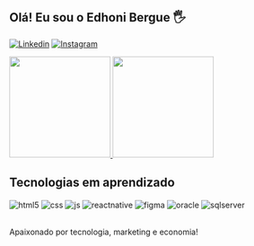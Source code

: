 ## Olá! Eu sou o Edhoni Bergue 🖐️

[![Linkedin](https://img.shields.io/badge/LinkedIn-0077B5?style=for-the-badge&logo=linkedin&logoColor=white)](https://www.linkedin.com/in/edhonibergue/)
[![Instagram](https://img.shields.io/badge/Instagram-E4405F?style=for-the-badge&logo=instagram&logoColor=white)](https://instagram.com/edhoni_)

<div>
  <a href="https://github.com/edhonibergue">
  <img height="180em" src="https://github-readme-stats.vercel.app/api?username=edhonibergue&show_icons=true&theme=dark&include_all_commits=true&count_private=true"/>
  </a>
  <img height="180em" src="https://github-readme-stats.vercel.app/api/top-langs/?username=edhonibergue&layout=compact&langs_count=7&theme=dark"/> 
</div>

## Tecnologias em aprendizado

<div style="display: inline_block">
  <img align="center" alt="html5" src="https://img.shields.io/badge/HTML5-E34F26?style=for-the-badge&logo=html5&logoColor=white"/>
  <img align="center" alt="css" src="https://img.shields.io/badge/CSS3-1572B6?style=for-the-badge&logo=css3&logoColor=white"/>
  <img align="center" alt="js" src="https://img.shields.io/badge/JavaScript-F7DF1E?style=for-the-badge&logo=javascript&logoColor=black"/>
  <img align="center" alt="reactnative" src="https://img.shields.io/badge/React_Native-20232A?style=for-the-badge&logo=react&logoColor=61DAFB"/>
  <img align="center" alt="figma" src="https://img.shields.io/badge/Figma-F24E1E?style=for-the-badge&logo=figma&logoColor=white"/>
  <img align="center" alt="oracle" src="https://img.shields.io/badge/Oracle-F80000?style=for-the-badge&logo=Oracle&logoColor=white" />
  <img align="center" alt="sqlserver" src="https://img.shields.io/badge/Microsoft_SQL_Server-CC2927?style=for-the-badge&logo=microsoft-sql-server&logoColor=white"/> 
  
</div><br/>

Apaixonado por tecnologia, marketing e economia!
